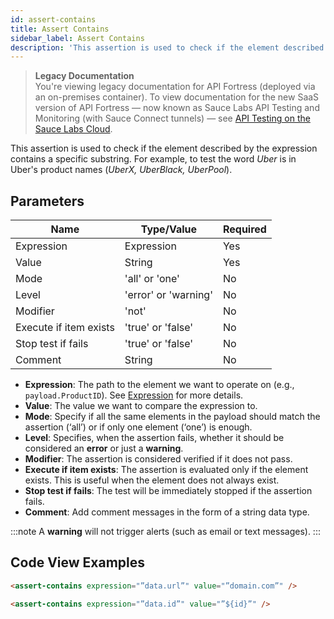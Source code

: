 ```yaml
---
id: assert-contains
title: Assert Contains
sidebar_label: Assert Contains
description: 'This assertion is used to check if the element described by the expression contains a specific substring.'
---
```


<head>
  <meta name="robots" content="noindex" />
</head>

> **Legacy Documentation**<br/>You're viewing legacy documentation for API Fortress (deployed via an on-premises container). To view documentation for the new SaaS version of API Fortress &#8212; now known as Sauce Labs API Testing and Monitoring (with Sauce Connect tunnels) &#8212; see [API Testing on the Sauce Labs Cloud](/api-testing/).

This assertion is used to check if the element described by the expression contains a specific substring. For example, to test the word _Uber_ is in Uber's product names (_UberX, UberBlack, UberPool_).

## Parameters

| **Name**               | **Type/Value**       | **Required** |
| ---------------------- | -------------------- | ------------ |
| Expression             | Expression           | Yes          |
| Value                  | String               | Yes          |
| Mode                   | 'all' or 'one'       | No           |
| Level                  | 'error' or 'warning' | No           |
| Modifier               | 'not'                | No           |
| Execute if item exists | 'true' or 'false'    | No           |
| Stop test if fails     | 'true' or 'false'    | No           |
| Comment                | String               | No           |

- **Expression**: The path to the element we want to operate on (e.g., `payload.ProductID`). See [Expression](/api-testing/on-prem/reference/expression/) for more details.
- **Value**: The value we want to compare the expression to.
- **Mode**: Specify if all the same elements in the payload should match the assertion (‘all’) or if only one element (‘one’) is enough.
- **Level**: Specifies, when the assertion fails, whether it should be considered an **error** or just a **warning**.
- **Modifier**: The assertion is considered verified if it does not pass.
- **Execute if item exists**: The assertion is evaluated only if the element exists. This is useful when the element does not always exist.
- **Stop test if fails**: The test will be immediately stopped if the assertion fails.
- **Comment**: Add comment messages in the form of a string data type.

:::note
A **warning** will not trigger alerts (such as email or text messages).
:::

## Code View Examples

```html
<assert-contains expression="”data.url”" value="”domain.com”" />
```

```html
<assert-contains expression="”data.id”" value="”${id}”" />
```
